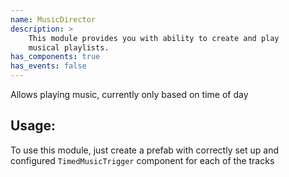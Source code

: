 ```yaml
---
name: MusicDirector
description: >
    This module provides you with ability to create and play
    musical playlists.
has_components: true
has_events: false
---
```

Allows playing music, currently only based on time of day

## Usage:
To use this module, just create a prefab with correctly set up and configured
 `TimedMusicTrigger` component for each of the tracks